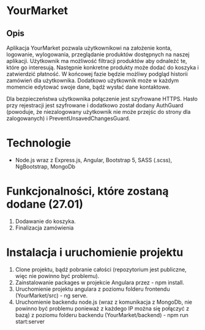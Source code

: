 # YourMarket
## Opis
Aplikacja YourMarket pozwala użytkownikowi na założenie konta, logowanie, wylogowania, przeglądanie produktów dostępnych na naszej aplikacji. Użytkownik ma możliwość filtracji produktów
aby odnaleźć te, które go interesują. Następnie konkretne produkty może dodać do koszyka i zatwierdzić płatność. W końcowej fazie będzie możliwy podgląd historii zamówień
dla użytkownika. Dodatkowo użytkownik może w każdym momencie edytować swoje dane, bądź wysłać dane kontaktowe.

Dla bezpieczeństwa użytkownika połączenie jest szyfrowane HTTPS. Hasło przy rejestracji jest szyfrowane i dodatkowo został dodany AuthGuard (powoduje, że niezalogowany użytkownik nie może przejśc do strony dla zalogowanych) i PreventUnsavedChangesGuard.

# Technologie
- Node.js wraz z Express.js, Angular, Bootstrap 5, SASS (.scss), NgBootstrap, MongoDb


# Funkcjonalności, które zostaną dodane (27.01)
1. Dodawanie do koszyka.
2. Finalizacja zamówienia

# Instalacja i uruchomienie projektu 
1. Clone projektu, bądź pobranie całości (repozytorium jest publiczne, więc nie powinno być problemu).
2. Zainstalowanie packages w projekcie Angulara przez - npm install.
3. Uruchomienie projektu angulara z poziomu folderu frontendu (YourMarket/src) - ng serve.
4. Uruchomienie backendu node.js (wraz z komunikacja z MongoDb, nie powinno być problemu ponieważ z każdego IP można się połączyć z bazą) 
z poziomu folderu backendu (YourMarket/backend) - npm run start:server
